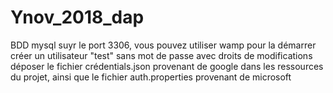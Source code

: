 # Ynov_2018_dap



BDD mysql suyr le port 3306, vous pouvez utiliser wamp pour la démarrer 
créer un utilisateur "test" sans mot de passe avec droits de modifications
déposer le fichier crédentials.json provenant de google dans les ressources du projet,
ainsi que le fichier auth.properties provenant de microsoft
